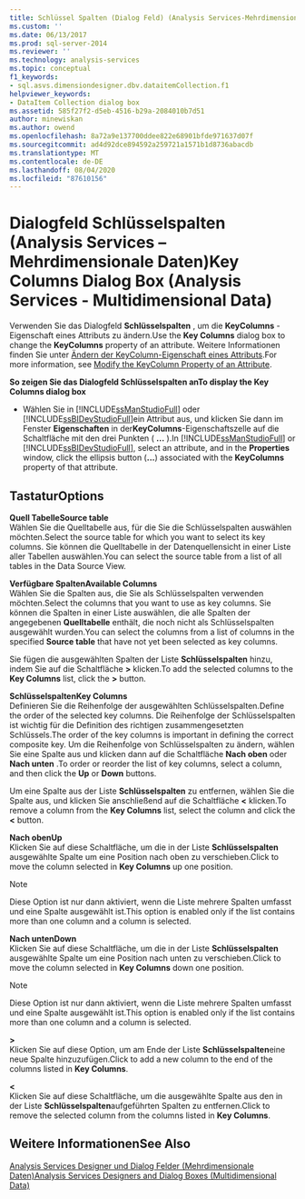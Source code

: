 ```yaml
---
title: Schlüssel Spalten (Dialog Feld) (Analysis Services-Mehrdimensionale Daten) | Microsoft-Dokumentation
ms.custom: ''
ms.date: 06/13/2017
ms.prod: sql-server-2014
ms.reviewer: ''
ms.technology: analysis-services
ms.topic: conceptual
f1_keywords:
- sql.asvs.dimensiondesigner.dbv.dataitemCollection.f1
helpviewer_keywords:
- DataItem Collection dialog box
ms.assetid: 585f27f2-d5eb-4516-b29a-2084010b7d51
author: minewiskan
ms.author: owend
ms.openlocfilehash: 8a72a9e137700ddee822e68901bfde971637d07f
ms.sourcegitcommit: ad4d92dce894592a259721a1571b1d8736abacdb
ms.translationtype: MT
ms.contentlocale: de-DE
ms.lasthandoff: 08/04/2020
ms.locfileid: "87610156"
---
```

# <a name="key-columns-dialog-box-analysis-services---multidimensional-data"></a><span data-ttu-id="21e45-102">Dialogfeld Schlüsselspalten (Analysis Services – Mehrdimensionale Daten)</span><span class="sxs-lookup"><span data-stu-id="21e45-102">Key Columns Dialog Box (Analysis Services - Multidimensional Data)</span></span>
  <span data-ttu-id="21e45-103">Verwenden Sie das Dialogfeld **Schlüsselspalten** , um die **KeyColumns** -Eigenschaft eines Attributs zu ändern.</span><span class="sxs-lookup"><span data-stu-id="21e45-103">Use the **Key Columns** dialog box to change the **KeyColumns** property of an attribute.</span></span> <span data-ttu-id="21e45-104">Weitere Informationen finden Sie unter [Ändern der KeyColumn-Eigenschaft eines Attributs](multidimensional-models/attribute-properties-modify-the-keycolumn-property.md).</span><span class="sxs-lookup"><span data-stu-id="21e45-104">For more information, see [Modify the KeyColumn Property of an Attribute](multidimensional-models/attribute-properties-modify-the-keycolumn-property.md).</span></span>  
  
 <span data-ttu-id="21e45-105">**So zeigen Sie das Dialogfeld Schlüsselspalten an**</span><span class="sxs-lookup"><span data-stu-id="21e45-105">**To display the Key Columns dialog box**</span></span>  
  
-   <span data-ttu-id="21e45-106">Wählen Sie in [!INCLUDE[ssManStudioFull](../includes/ssmanstudiofull-md.md)] oder [!INCLUDE[ssBIDevStudioFull](../includes/ssbidevstudiofull-md.md)]ein Attribut aus, und klicken Sie dann im Fenster **Eigenschaften** in der**KeyColumns**-Eigenschaftszelle auf die Schaltfläche mit den drei Punkten ( **...** ).</span><span class="sxs-lookup"><span data-stu-id="21e45-106">In [!INCLUDE[ssManStudioFull](../includes/ssmanstudiofull-md.md)] or [!INCLUDE[ssBIDevStudioFull](../includes/ssbidevstudiofull-md.md)], select an attribute, and in the **Properties** window, click the ellipsis button (**...**) associated with the **KeyColumns** property of that attribute.</span></span>  
  
## <a name="options"></a><span data-ttu-id="21e45-107">Tastatur</span><span class="sxs-lookup"><span data-stu-id="21e45-107">Options</span></span>  
 <span data-ttu-id="21e45-108">**Quell Tabelle**</span><span class="sxs-lookup"><span data-stu-id="21e45-108">**Source table**</span></span>  
 <span data-ttu-id="21e45-109">Wählen Sie die Quelltabelle aus, für die Sie die Schlüsselspalten auswählen möchten.</span><span class="sxs-lookup"><span data-stu-id="21e45-109">Select the source table for which you want to select its key columns.</span></span> <span data-ttu-id="21e45-110">Sie können die Quelltabelle in der Datenquellensicht in einer Liste aller Tabellen auswählen.</span><span class="sxs-lookup"><span data-stu-id="21e45-110">You can select the source table from a list of all tables in the Data Source View.</span></span>  
  
 <span data-ttu-id="21e45-111">**Verfügbare Spalten**</span><span class="sxs-lookup"><span data-stu-id="21e45-111">**Available Columns**</span></span>  
 <span data-ttu-id="21e45-112">Wählen Sie die Spalten aus, die Sie als Schlüsselspalten verwenden möchten.</span><span class="sxs-lookup"><span data-stu-id="21e45-112">Select the columns that you want to use as key columns.</span></span> <span data-ttu-id="21e45-113">Sie können die Spalten in einer Liste auswählen, die alle Spalten der angegebenen **Quelltabelle** enthält, die noch nicht als Schlüsselspalten ausgewählt wurden.</span><span class="sxs-lookup"><span data-stu-id="21e45-113">You can select the columns from a list of columns in the specified **Source table** that have not yet been selected as key columns.</span></span>  
  
 <span data-ttu-id="21e45-114">Sie fügen die ausgewählten Spalten der Liste **Schlüsselspalten** hinzu, indem Sie auf die Schaltfläche **>** klicken.</span><span class="sxs-lookup"><span data-stu-id="21e45-114">To add the selected columns to the **Key Columns** list, click the **>** button.</span></span>  
  
 <span data-ttu-id="21e45-115">**Schlüsselspalten**</span><span class="sxs-lookup"><span data-stu-id="21e45-115">**Key Columns**</span></span>  
 <span data-ttu-id="21e45-116">Definieren Sie die Reihenfolge der ausgewählten Schlüsselspalten.</span><span class="sxs-lookup"><span data-stu-id="21e45-116">Define the order of the selected key columns.</span></span> <span data-ttu-id="21e45-117">Die Reihenfolge der Schlüsselspalten ist wichtig für die Definition des richtigen zusammengesetzten Schlüssels.</span><span class="sxs-lookup"><span data-stu-id="21e45-117">The order of the key columns is important in defining the correct composite key.</span></span> <span data-ttu-id="21e45-118">Um die Reihenfolge von Schlüsselspalten zu ändern, wählen Sie eine Spalte aus und klicken dann auf die Schaltfläche **Nach oben** oder **Nach unten** .</span><span class="sxs-lookup"><span data-stu-id="21e45-118">To order or reorder the list of key columns, select a column, and then click the **Up** or **Down** buttons.</span></span>  
  
 <span data-ttu-id="21e45-119">Um eine Spalte aus der Liste **Schlüsselspalten** zu entfernen, wählen Sie die Spalte aus, und klicken Sie anschließend auf die Schaltfläche **\<** klicken.</span><span class="sxs-lookup"><span data-stu-id="21e45-119">To remove a column from the **Key Columns** list, select the column and click the **\<** button.</span></span>  
  
 <span data-ttu-id="21e45-120">**Nach oben**</span><span class="sxs-lookup"><span data-stu-id="21e45-120">**Up**</span></span>  
 <span data-ttu-id="21e45-121">Klicken Sie auf diese Schaltfläche, um die in der Liste **Schlüsselspalten** ausgewählte Spalte um eine Position nach oben zu verschieben.</span><span class="sxs-lookup"><span data-stu-id="21e45-121">Click to move the column selected in **Key Columns** up one position.</span></span>  
  
> [!NOTE]  
>  <span data-ttu-id="21e45-122">Diese Option ist nur dann aktiviert, wenn die Liste mehrere Spalten umfasst und eine Spalte ausgewählt ist.</span><span class="sxs-lookup"><span data-stu-id="21e45-122">This option is enabled only if the list contains more than one column and a column is selected.</span></span>  
  
 <span data-ttu-id="21e45-123">**Nach unten**</span><span class="sxs-lookup"><span data-stu-id="21e45-123">**Down**</span></span>  
 <span data-ttu-id="21e45-124">Klicken Sie auf diese Schaltfläche, um die in der Liste **Schlüsselspalten** ausgewählte Spalte um eine Position nach unten zu verschieben.</span><span class="sxs-lookup"><span data-stu-id="21e45-124">Click to move the column selected in **Key Columns** down one position.</span></span>  
  
> [!NOTE]  
>  <span data-ttu-id="21e45-125">Diese Option ist nur dann aktiviert, wenn die Liste mehrere Spalten umfasst und eine Spalte ausgewählt ist.</span><span class="sxs-lookup"><span data-stu-id="21e45-125">This option is enabled only if the list contains more than one column and a column is selected.</span></span>  
  
 **>**  
 <span data-ttu-id="21e45-126">Klicken Sie auf diese Option, um am Ende der Liste **Schlüsselspalten**eine neue Spalte hinzuzufügen.</span><span class="sxs-lookup"><span data-stu-id="21e45-126">Click to add a new column to the end of the columns listed in **Key Columns**.</span></span>  
  
 **<**  
 <span data-ttu-id="21e45-127">Klicken Sie auf diese Schaltfläche, um die ausgewählte Spalte aus den in der Liste **Schlüsselspalten**aufgeführten Spalten zu entfernen.</span><span class="sxs-lookup"><span data-stu-id="21e45-127">Click to remove the selected column from the columns listed in **Key Columns**.</span></span>  
  
## <a name="see-also"></a><span data-ttu-id="21e45-128">Weitere Informationen</span><span class="sxs-lookup"><span data-stu-id="21e45-128">See Also</span></span>  
 [<span data-ttu-id="21e45-129">Analysis Services Designer und Dialog Felder &#40;Mehrdimensionale Daten&#41;</span><span class="sxs-lookup"><span data-stu-id="21e45-129">Analysis Services Designers and Dialog Boxes &#40;Multidimensional Data&#41;</span></span>](analysis-services-designers-and-dialog-boxes-multidimensional-data.md)  
  
  
